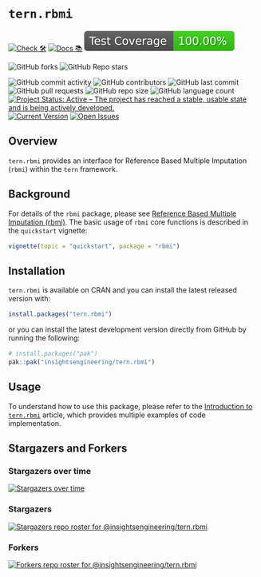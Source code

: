 # `tern.rbmi`

<!-- start badges -->
[![Check 🛠](https://github.com/insightsengineering/tern.rbmi/actions/workflows/check.yaml/badge.svg)](https://insightsengineering.github.io/tern.rbmi/main/unit-test-report/)
[![Docs 📚](https://github.com/insightsengineering/tern.rbmi/actions/workflows/docs.yaml/badge.svg)](https://insightsengineering.github.io/tern.rbmi/)
[![Code Coverage 📔](https://raw.githubusercontent.com/insightsengineering/tern.rbmi/_xml_coverage_reports/data/main/badge.svg)](https://insightsengineering.github.io/tern.rbmi/main/coverage-report/)

![GitHub forks](https://img.shields.io/github/forks/insightsengineering/tern.rbmi?style=social)
![GitHub Repo stars](https://img.shields.io/github/stars/insightsengineering/tern.rbmi?style=social)

![GitHub commit activity](https://img.shields.io/github/commit-activity/m/insightsengineering/tern.rbmi)
![GitHub contributors](https://img.shields.io/github/contributors/insightsengineering/tern.rbmi)
![GitHub last commit](https://img.shields.io/github/last-commit/insightsengineering/tern.rbmi)
![GitHub pull requests](https://img.shields.io/github/issues-pr/insightsengineering/tern.rbmi)
![GitHub repo size](https://img.shields.io/github/repo-size/insightsengineering/tern.rbmi)
![GitHub language count](https://img.shields.io/github/languages/count/insightsengineering/tern.rbmi)
[![Project Status: Active – The project has reached a stable, usable state and is being actively developed.](https://www.repostatus.org/badges/latest/active.svg)](https://www.repostatus.org/#active)
[![Current Version](https://img.shields.io/github/r-package/v/insightsengineering/tern.rbmi/main?color=purple\&label=package%20version)](https://github.com/insightsengineering/tern.rbmi/tree/main)
[![Open Issues](https://img.shields.io/github/issues-raw/insightsengineering/tern.rbmi?color=red\&label=open%20issues)](https://github.com/insightsengineering/tern.rbmi/issues?q=is%3Aissue+is%3Aopen+sort%3Aupdated-desc)
<!-- end badges -->

## Overview

`tern.rbmi` provides an interface for Reference Based Multiple Imputation (`rbmi`) within the `tern` framework.

## Background

For details of the `rbmi` package, please see [Reference Based Multiple Imputation (rbmi)](https://github.com/insightsengineering/rbmi). The basic usage of `rbmi` core functions is described
in the `quickstart` vignette:

```R
vignette(topic = "quickstart", package = "rbmi")
```

## Installation

`tern.rbmi` is available on CRAN and you can install the latest released version with:

``` r
install.packages("tern.rbmi")
```

or you can install the latest development version directly from GitHub by running the following:

```r
# install.packages("pak")
pak::pak("insightsengineering/tern.rbmi")
```

## Usage

To understand how to use this package, please refer to the [Introduction to `tern.rbmi`](https://insightsengineering.github.io/tern.rbmi/latest-tag/articles/tern-rbmi.html) article, which provides multiple examples of code implementation.

## Stargazers and Forkers

### Stargazers over time

[![Stargazers over time](https://starchart.cc/insightsengineering/tern.rbmi.svg)](https://starchart.cc/insightsengineering/tern.rbmi)

### Stargazers

[![Stargazers repo roster for @insightsengineering/tern.rbmi](https://reporoster.com/stars/insightsengineering/tern.rbmi)](https://github.com/insightsengineering/tern.rbmi/stargazers)

### Forkers

[![Forkers repo roster for @insightsengineering/tern.rbmi](https://reporoster.com/forks/insightsengineering/tern.rbmi)](https://github.com/insightsengineering/tern.rbmi/network/members)
